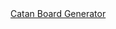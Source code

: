 <!DOCTYPE html>
<html>
	<head>
		<!--Compulsory declaration-->
		<meta charset="UTF-8">
		<!--Title for the page-->
		<title>Home</title>
	</head>
	<body>
	<a href="../CatanBoard.html">Catan Board Generator</a>
	</body>
</html>

